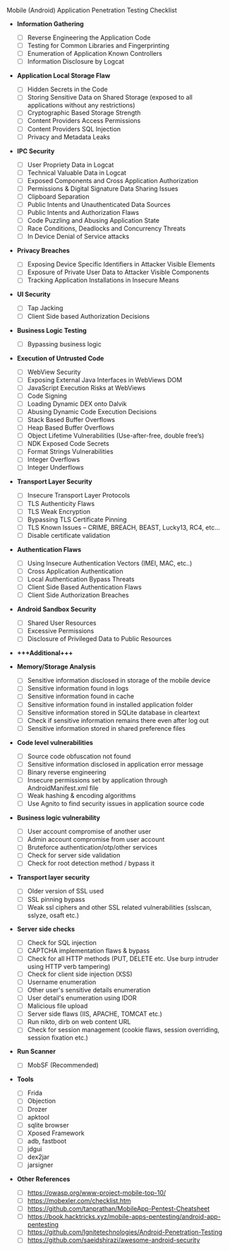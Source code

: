 Mobile (Android) Application Penetration Testing Checklist
- **Information Gathering**
    - [ ]  Reverse Engineering the Application Code
    - [ ]  Testing for Common Libraries and Fingerprinting
    - [ ]  Enumeration of Application Known Controllers
    - [ ]  Information Disclosure by Logcat
- **Application Local Storage Flaw**
    - [ ]  Hidden Secrets in the Code
    - [ ]  Storing Sensitive Data on Shared Storage (exposed to all applications without any restrictions)
    - [ ]  Cryptographic Based Storage Strength
    - [ ]  Content Providers Access Permissions
    - [ ]  Content Providers SQL Injection
    - [ ]  Privacy and Metadata Leaks
- **IPC Security**
    - [ ]  User Propriety Data in Logcat
    - [ ]  Technical Valuable Data in Logcat
    - [ ]  Exposed Components and Cross Application Authorization
    - [ ]  Permissions & Digital Signature Data Sharing Issues
    - [ ]  Clipboard Separation
    - [ ]  Public Intents and Unauthenticated Data Sources
    - [ ]  Public Intents and Authorization Flaws
    - [ ]  Code Puzzling and Abusing Application State
    - [ ]  Race Conditions, Deadlocks and Concurrency Threats
    - [ ]  In Device Denial of Service attacks
- **Privacy Breaches**
    - [ ]  Exposing Device Specific Identifiers in Attacker Visible Elements
    - [ ]  Exposure of Private User Data to Attacker Visible Components
    - [ ]  Tracking Application Installations in Insecure Means
- **UI Security**
    - [ ]  Tap Jacking
    - [ ]  Client Side based Authorization Decisions
- **Business Logic Testing**
    - [ ]  Bypassing business logic
- **Execution of Untrusted Code**
    - [ ]  WebView Security
    - [ ]  Exposing External Java Interfaces in WebViews DOM
    - [ ]  JavaScript Execution Risks at WebViews
    - [ ]  Code Signing
    - [ ]  Loading Dynamic DEX onto Dalvik
    - [ ]  Abusing Dynamic Code Execution Decisions
    - [ ]  Stack Based Buffer Overflows
    - [ ]  Heap Based Buffer Overflows
    - [ ]  Object Lifetime Vulnerabilities (Use-after-free, double free’s)
    - [ ]  NDK Exposed Code Secrets
    - [ ]  Format Strings Vulnerabilities
    - [ ]  Integer Overflows
    - [ ]  Integer Underflows
- **Transport Layer Security**
    - [ ]  Insecure Transport Layer Protocols
    - [ ]  TLS Authenticity Flaws
    - [ ]  TLS Weak Encryption
    - [ ]  Bypassing TLS Certificate Pinning
    - [ ]  TLS Known Issues – CRIME, BREACH, BEAST, Lucky13, RC4, etc…
    - [ ]  Disable certificate validation
- **Authentication Flaws**
    - [ ]  Using Insecure Authentication Vectors (IMEI, MAC, etc..)
    - [ ]  Cross Application Authentication
    - [ ]  Local Authentication Bypass Threats
    - [ ]  Client Side Based Authentication Flaws
    - [ ]  Client Side Authorization Breaches
- **Android Sandbox Security**
    - [ ]  Shared User Resources
    - [ ]  Excessive Permissions
    - [ ]  Disclosure of Privileged Data to Public Resources
    
- **+++Additional+++**

- **Memory/Storage Analysis**
    - [ ]  Sensitive information disclosed in storage of the mobile device
    - [ ]  Sensitive information found in logs
    - [ ]  Sensitive information found in cache
    - [ ]  Sensitive information found in installed application folder
    - [ ]  Sensitive information stored in SQLite database in cleartext
    - [ ]  Check if sensitive information remains there even after log out
    - [ ]  Sensitive information stored in shared preference files
- **Code level vulnerabilities**
    - [ ]  Source code obfuscation not found
    - [ ]  Sensitive information disclosed in application error message
    - [ ]  Binary reverse engineering
    - [ ]  Insecure permissions set by application through AndroidManifest.xml file
    - [ ]  Weak hashing & encoding algorithms
    - [ ]  Use Agnito to find security issues in application source code
- **Business logic vulnerability**
    - [ ]  User account compromise of another user
    - [ ]  Admin account compromise from user account
    - [ ]  Bruteforce authentication/otp/other services
    - [ ]  Check for server side validation
    - [ ]  Check for root detection method / bypass it
- **Transport layer security**
    - [ ]  Older version of SSL used
    - [ ]  SSL pinning bypass
    - [ ]  Weak ssl ciphers and other SSL related vulnerabilities (sslscan, sslyze, osaft etc.)
- **Server side checks**
    - [ ]  Check for SQL injection
    - [ ]  CAPTCHA implementation flaws & bypass
    - [ ]  Check for all HTTP methods (PUT, DELETE etc. Use burp intruder using HTTP verb tampering)
    - [ ]  Check for client side injection (XSS)
    - [ ]  Username enumeration
    - [ ]  Other user's sensitive details enumeration
    - [ ]  User detail's enumeration using IDOR
    - [ ]  Malicious file upload
    - [ ]  Server side flaws (IIS, APACHE, TOMCAT etc.)
    - [ ]  Run nikto, dirb on web content URL
    - [ ]  Check for session management (cookie flaws, session overriding, session fixation etc.)
- **Run Scanner**
    - [ ]  MobSF (Recommended)
- **Tools**
   - [ ]  Frida
   - [ ]  Objection
   - [ ]  Drozer
   - [ ]  apktool
   - [ ]  sqlite browser
   - [ ]  Xposed Framework
   - [ ]  adb, fastboot
   - [ ]  jdgui
   - [ ]  dex2jar
   - [ ]  jarsigner
- **Other References**
    - [ ]  https://owasp.org/www-project-mobile-top-10/
    - [ ]  https://mobexler.com/checklist.htm
    - [ ]  https://github.com/tanprathan/MobileApp-Pentest-Cheatsheet
    - [ ]  https://book.hacktricks.xyz/mobile-apps-pentesting/android-app-pentesting
    - [ ]  https://github.com/Ignitetechnologies/Android-Penetration-Testing
    - [ ]  https://github.com/saeidshirazi/awesome-android-security
